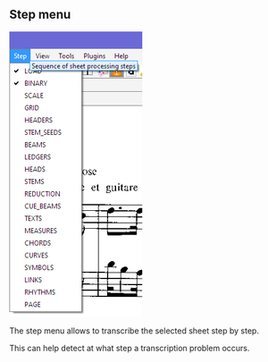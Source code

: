 ---
---
## Step menu

![](../assets/step_menu.png)

The step menu allows to transcribe the selected sheet step by step.

This can help detect at what step a transcription problem occurs.
